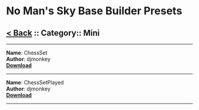 # No Man's Sky Base Builder Presets  

## [< Back](https://charliebanks.github.io/nms-base-builder-presets/) :: Category:: Mini

___

__Name__: ChessSet  
__Author__: djmonkey  
[__Download__](https://raw.githubusercontent.com/charliebanks/nms-base-builder-presets/master/Mini/djmonkey_ChessSet.json)  

___

__Name__: ChessSetPlayed  
__Author__: djmonkey  
[__Download__](https://raw.githubusercontent.com/charliebanks/nms-base-builder-presets/master/Mini/djmonkey_ChessSetPlayed.json)  

___

